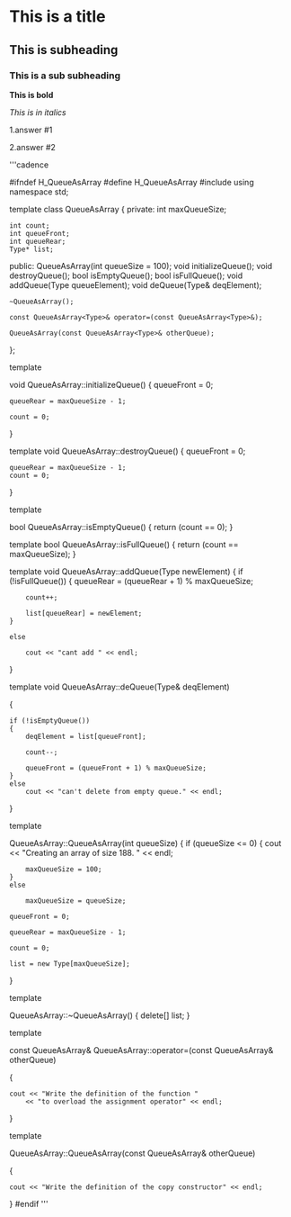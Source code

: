 # This is a title

## This is subheading

### This is a sub subheading

**This is bold**

*This is in italics*


1.answer #1

2.answer #2

'''cadence

#ifndef H_QueueAsArray
#define H_QueueAsArray
#include <iostream>
using namespace std;

template <class Type>
class QueueAsArray
{
private:
    int maxQueueSize;

    int count;
    int queueFront;
    int queueRear;
    Type* list;

public:
    QueueAsArray(int queueSize = 100);
    void initializeQueue();
    void destroyQueue();
    bool isEmptyQueue();
    bool isFullQueue();
    void addQueue(Type queueElement);
    void deQueue(Type& deqElement);

    ~QueueAsArray();

    const QueueAsArray<Type>& operator=(const QueueAsArray<Type>&);

    QueueAsArray(const QueueAsArray<Type>& otherQueue);
};

template <class Type>

void QueueAsArray<Type>::initializeQueue()
{
    queueFront = 0;

    queueRear = maxQueueSize - 1;

    count = 0;
}

template <class Type>
void QueueAsArray<Type>::destroyQueue()
{
    queueFront = 0;

    queueRear = maxQueueSize - 1;
    count = 0;
}

template <class Type>

bool QueueAsArray<Type>::isEmptyQueue()
{
    return (count == 0);
}

template <class Type>
bool QueueAsArray<Type>::isFullQueue()
{
    return (count == maxQueueSize);
}

template <class Type>
void QueueAsArray<Type>::addQueue(Type newElement)
{
    if (!isFullQueue())
    {
        queueRear = (queueRear + 1) % maxQueueSize;

        count++;

        list[queueRear] = newElement;
    }

    else

        cout << "cant add " << endl;
}

template <class Type>
void QueueAsArray<Type>::deQueue(Type& deqElement)

{

    if (!isEmptyQueue())
    {
        deqElement = list[queueFront];

        count--;

        queueFront = (queueFront + 1) % maxQueueSize;
    }
    else
        cout << "can't delete from empty queue." << endl;
}

template <class Type>

QueueAsArray<Type>::QueueAsArray(int queueSize)
{
    if (queueSize <= 0)
    {
        cout << "Creating an array of size 188. " << endl;

        maxQueueSize = 100;
    }
    else

        maxQueueSize = queueSize;

    queueFront = 0;

    queueRear = maxQueueSize - 1;

    count = 0;

    list = new Type[maxQueueSize];
}

template <class Type>

QueueAsArray<Type>::~QueueAsArray()
{
    delete[] list;
}

template <class Type>

const QueueAsArray<Type>& QueueAsArray<Type>::operator=(const QueueAsArray<Type>& otherQueue)

{

    cout << "Write the definition of the function "
        << "to overload the assignment operator" << endl;
}

template <class Type>

QueueAsArray<Type>::QueueAsArray(const QueueAsArray<Type>& otherQueue)

{

    cout << "Write the definition of the copy constructor" << endl;
}
#endif
'''
